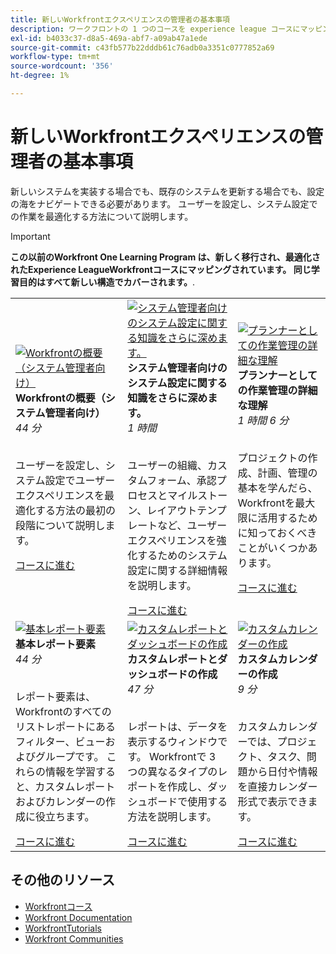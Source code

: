 ```yaml
---
title: 新しいWorkfrontエクスペリエンスの管理者の基本事項
description: ワークフロントの 1 つのコースを experience league コースにマッピング
exl-id: b4033c37-d8a5-469a-abf7-a09ab47a1ede
source-git-commit: c43fb577b22dddb61c76adb0a3351c0777852a69
workflow-type: tm+mt
source-wordcount: '356'
ht-degree: 1%

---
```


# 新しいWorkfrontエクスペリエンスの管理者の基本事項

新しいシステムを実装する場合でも、既存のシステムを更新する場合でも、設定の海をナビゲートできる必要があります。 ユーザーを設定し、システム設定での作業を最適化する方法について説明します。

>[!IMPORTANT]
>
>**この以前のWorkfront One Learning Program は、新しく移行され、最適化されたExperience LeagueWorkfrontコースにマッピングされています。  同じ学習目的はすべて新しい構造でカバーされます。**.

<table>
  <tr>
   <td>
      <a href="https://experienceleague.adobe.com/?recommended=Workfront-A-1-2022.1.admin">
      <img alt="Workfrontの概要（システム管理者向け）" src="https://cdn.experienceleague.adobe.com/thumb/get-started-with-workfront-for-system-administrators.png"/>
      </a>
      <div>
         <strong>Workfrontの概要（システム管理者向け）</strong></a>
         <br/><em>44 分</em>
      </div>
      <p>
        <br/>
         ユーザーを設定し、システム設定でユーザーエクスペリエンスを最適化する方法の最初の段階について説明します。
      </p>
      <a  rel="noreferrer" target="_blank" href="https://experienceleague.adobe.com/?recommended=Workfront-A-1-2022.1.admin" class="spectrum-Button spectrum-Button--primary spectrum-Button--sizeM">
      <span class="spectrum-Button-label has-no-wrap has-text-weight-bold">コースに進む</span>
      </a>
   </td>   
   <td>
      <a href="https://experienceleague.adobe.com/?recommended=Workfront-A-1-2022.2.admin">
      <img alt="システム管理者向けのシステム設定に関する知識をさらに深めます。" src="https://cdn.experienceleague.adobe.com/thumb/further-your-system-settings-knowledge-for-system-administrators.png"/>
      </a>
      <div>
         <strong>システム管理者向けのシステム設定に関する知識をさらに深めます。</strong></a>
         <br/><em>1 時間</em>
      </div>
      <p>
        <br/>
         ユーザーの組織、カスタムフォーム、承認プロセスとマイルストーン、レイアウトテンプレートなど、ユーザーエクスペリエンスを強化するためのシステム設定に関する詳細情報を説明します。
      </p>
      <a  rel="noreferrer" target="_blank" href="https://experienceleague.adobe.com/?recommended=Workfront-A-1-2022.2.admin" class="spectrum-Button spectrum-Button--primary spectrum-Button--sizeM">
      <span class="spectrum-Button-label has-no-wrap has-text-weight-bold">コースに進む</span>
      </a>
   </td>
    <td>
      <a href="https://experienceleague.adobe.com/?recommended=Workfront-U-1-2022.3.planners">
      <img alt="プランナーとしての作業管理の詳細な理解" src="https://cdn.experienceleague.adobe.com/thumb/further-understanding-of-managing-work-as-a-planner.png"/>
      </a>
      <div>
         <strong>プランナーとしての作業管理の詳細な理解</strong></a>
         <br/><em>1 時間 6 分</em>
      </div>
      <p>
        <br/>
         プロジェクトの作成、計画、管理の基本を学んだら、Workfrontを最大限に活用するために知っておくべきことがいくつかあります。
      </p>
      <a  rel="noreferrer" target="_blank" href="https://experienceleague.adobe.com/?recommended=Workfront-U-1-2022.3.planners" class="spectrum-Button spectrum-Button--primary spectrum-Button--sizeM">
      <span class="spectrum-Button-label has-no-wrap has-text-weight-bold">コースに進む</span>
      </a>
   </td>
  </tr>
  <tr>
   <td>
      <a href="https://experienceleague.adobe.com/?recommended=Workfront-U-1-2022.1.reporting">
      <img alt="基本レポート要素" src="https://cdn.experienceleague.adobe.com/thumb/basic-reporting-elements.png"/>
      </a>
      <div>
         <strong>基本レポート要素</strong></a>
         <br/><em>44 分</em>
      </div>
      <p>
        <br/>
         レポート要素は、Workfrontのすべてのリストレポートにあるフィルター、ビューおよびグループです。 これらの情報を学習すると、カスタムレポートおよびカレンダーの作成に役立ちます。
      </p>
      <a  rel="noreferrer" target="_blank" href="https://experienceleague.adobe.com/?recommended=Workfront-U-1-2022.1.reporting" class="spectrum-Button spectrum-Button--primary spectrum-Button--sizeM">
      <span class="spectrum-Button-label has-no-wrap has-text-weight-bold">コースに進む</span>
      </a>
   </td>
   <td>
      <a href="https://experienceleague.adobe.com/?recommended=Workfront-U-1-2022.3.reporting">
      <img alt="カスタムレポートとダッシュボードの作成" src="https://cdn.experienceleague.adobe.com/thumb/create-custom-reports-and-dashboards.png"/>
      </a>
      <div>
         <strong>カスタムレポートとダッシュボードの作成</strong></a>
         <br/><em>47 分</em>
      </div>
      <p>
        <br/>
         レポートは、データを表示するウィンドウです。 Workfrontで 3 つの異なるタイプのレポートを作成し、ダッシュボードで使用する方法を説明します。
      </p>
      <a  rel="noreferrer" target="_blank" href="https://experienceleague.adobe.com/?recommended=Workfront-U-1-2022.3.reporting" class="spectrum-Button spectrum-Button--primary spectrum-Button--sizeM">
      <span class="spectrum-Button-label has-no-wrap has-text-weight-bold">コースに進む</span>
      </a>
   </td>
   <td>
      <a href="https://experienceleague.adobe.com/?recommended=Workfront-U-1-2022.4.reporting">
      <img alt="カスタムカレンダーの作成" src="https://cdn.experienceleague.adobe.com/thumb/create-a-custom-calendar.png"/>
      </a>
      <div>
         <strong>カスタムカレンダーの作成</strong></a>
         <br/><em>9 分</em>
      </div>
      <p>
        <br/>
         カスタムカレンダーでは、プロジェクト、タスク、問題から日付や情報を直接カレンダー形式で表示できます。
      </p>
      <a  rel="noreferrer" target="_blank" href="https://experienceleague.adobe.com/?recommended=Workfront-U-1-2022.4.reporting" class="spectrum-Button spectrum-Button--primary spectrum-Button--sizeM">
      <span class="spectrum-Button-label has-no-wrap has-text-weight-bold">コースに進む</span>
      </a>
   </td>      
  </tr>

</table>

## その他のリソース

* [Workfrontコース](https://experienceleague.adobe.com/?lang=en&amp;Solution=Workfront#courses)
* [Workfront Documentation](https://experienceleague.adobe.com/docs/workfront.html)
* [WorkfrontTutorials](https://experienceleague.adobe.com/docs/workfront-learn/tutorials-workfront/home.html)
* [Workfront Communities](https://experienceleaguecommunities.adobe.com/t5/workfront/ct-p/workfront)
